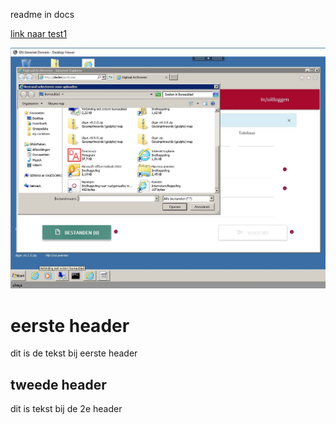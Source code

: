 readme in docs



[link naar test1](./content/test1.md)

![My image](2.jpg)

# eerste header
dit is de tekst bij eerste header

## tweede header
dit is tekst bij de 2e header


